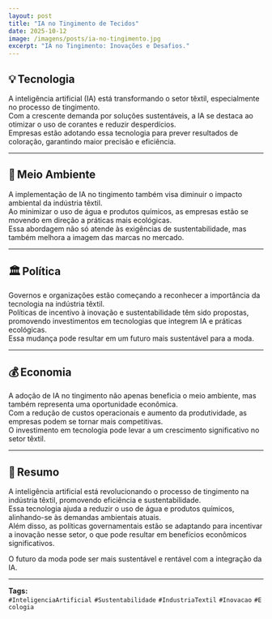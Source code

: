 ```yaml
---
layout: post
title: "IA no Tingimento de Tecidos"
date: 2025-10-12
image: /imagens/posts/ia-no-tingimento.jpg
excerpt: "IA no Tingimento: Inovações e Desafios."
---
```


## 💡 Tecnologia

A inteligência artificial (IA) está transformando o setor têxtil, especialmente no processo de tingimento.  
Com a crescente demanda por soluções sustentáveis, a IA se destaca ao otimizar o uso de corantes e reduzir desperdícios.  
Empresas estão adotando essa tecnologia para prever resultados de coloração, garantindo maior precisão e eficiência.

---

## 🌱 Meio Ambiente

A implementação de IA no tingimento também visa diminuir o impacto ambiental da indústria têxtil.  
Ao minimizar o uso de água e produtos químicos, as empresas estão se movendo em direção a práticas mais ecológicas.  
Essa abordagem não só atende às exigências de sustentabilidade, mas também melhora a imagem das marcas no mercado.

---

## 🏛️ Política

Governos e organizações estão começando a reconhecer a importância da tecnologia na indústria têxtil.  
Políticas de incentivo à inovação e sustentabilidade têm sido propostas, promovendo investimentos em tecnologias que integrem IA e práticas ecológicas.  
Essa mudança pode resultar em um futuro mais sustentável para a moda.

---

## 💰 Economia

A adoção de IA no tingimento não apenas beneficia o meio ambiente, mas também representa uma oportunidade econômica.  
Com a redução de custos operacionais e aumento da produtividade, as empresas podem se tornar mais competitivas.  
O investimento em tecnologia pode levar a um crescimento significativo no setor têxtil.

---

## 🧾 Resumo

A inteligência artificial está revolucionando o processo de tingimento na indústria têxtil, promovendo eficiência e sustentabilidade.  
Essa tecnologia ajuda a reduzir o uso de água e produtos químicos, alinhando-se às demandas ambientais atuais.  
Além disso, as políticas governamentais estão se adaptando para incentivar a inovação nesse setor, o que pode resultar em benefícios econômicos significativos.  

O futuro da moda pode ser mais sustentável e rentável com a integração da IA.

---

**Tags:**  
`#InteligenciaArtificial`  `#Sustentabilidade`  `#IndustriaTextil`  `#Inovacao`  `#Ecologia`